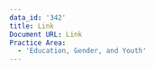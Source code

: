 ```yaml
---
data_id: '342'
title: Link
Document URL: Link
Practice Area:
  - 'Education, Gender, and Youth'
---
```

